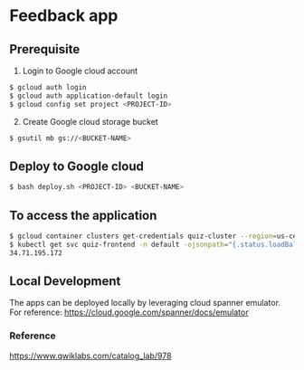 # Feedback app
## Prerequisite 
1. Login to Google cloud account
```bash
$ gcloud auth login 
$ gcloud auth application-default login
$ gcloud config set project <PROJECT-ID>
```
2. Create Google cloud storage bucket
```bash
$ gsutil mb gs://<BUCKET-NAME>
```
## Deploy to Google cloud
```bash
$ bash deploy.sh <PROJECT-ID> <BUCKET-NAME> 
```
## To access the application
```bash
$ gcloud container clusters get-credentials quiz-cluster --region=us-central1-a
$ kubectl get svc quiz-frontend -n default -ojsonpath="{.status.loadBalancer.ingress[].ip}"     
34.71.195.172         
```
## Local Development
The apps can be deployed locally by leveraging cloud spanner emulator.
For reference: https://cloud.google.com/spanner/docs/emulator 

### Reference
https://www.qwiklabs.com/catalog_lab/978 

